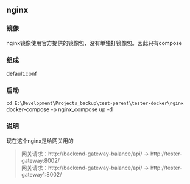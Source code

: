 ## nginx

### 镜像
nginx镜像使用官方提供的镜像包，没有单独打镜像包。因此只有compose


### 组成
default.conf

### 启动
`cd E:\Development\Projects_backup\test-parent\tester-docker\nginx`  
docker-compose -p nginx_compose up -d


### 说明
现在这个nginx是给网关用的
> 网关请求：http://backend-gateway-balance/api/ -> http://tester-gateway:8002/  
> 网关请求：http://backend-gateway-balance/api/ -> http://tester-gateway1:8002/



